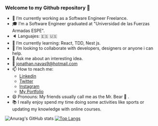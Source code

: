 ### Welcome to my Github repository 👋

- 🔭 I’m currently working as a Software Engineer Freelance.
- :mortar_board: I’m a Software Engineer graduated at "Universidad de las Fuerzas Armadas ESPE".
- :speaker: Languajes: :es: :us:
- 🌱 I’m currently learning: React, TDD, Nest js.
- 👯 I’m looking to collaborate with developers, designers or anyone i can help.
- 💬 Ask me about an interesting idea.
- :e-mail: jonathan.navas9@hotmail.com 
- 📫 How to reach me:
  - [Linkedin](https://www.linkedin.com/in/jonathan-gabriel-navas/)
  - [Twitter](https://twitter.com/jgnavas95)
  - [Instagram](https://www.instagram.com/jgnavas.16/)
  - [My Portfolio](https://jonathan-navas.netlify.app/)
- 😄 Pronouns: My friends usually call me as the Mr. Bear :bear: .
- :books: I really enjoy spend my time doing some activities like sports or updating my knowledge with online courses.

![Anurag's GitHub stats](https://github-readme-stats.vercel.app/api?username=jonathannavas&show_icons=true&theme=react) [![Top Langs](https://github-readme-stats.vercel.app/api/top-langs/?username=jonathannavas&layout=compact)](https://github.com/anuraghazra/github-readme-stats)

